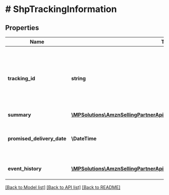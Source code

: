 # # ShpTrackingInformation

## Properties

Name | Type | Description | Notes
------------ | ------------- | ------------- | -------------
**tracking_id** | **string** | The tracking id generated to each shipment. It contains a series of letters or digits or both. |
**summary** | [**\MPSolutions\AmznSellingPartnerApi\Models\Shipping\ShpTrackingSummary**](ShpTrackingSummary.md) |  |
**promised_delivery_date** | **\DateTime** | The promised delivery date and time of a shipment. |
**event_history** | [**\MPSolutions\AmznSellingPartnerApi\Models\Shipping\ShpEvent[]**](ShpEvent.md) | A list of events of a shipment. |

[[Back to Model list]](../../README.md#models) [[Back to API list]](../../README.md#endpoints) [[Back to README]](../../README.md)
